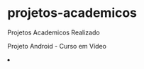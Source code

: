 # projetos-academicos
 Projetos Academicos Realizado

<lil> <a href="https://joaopauloffnogueira.github.io/projetos-academicos/android/"> </a> Projeto Android - Curso em Vídeo <li> 
